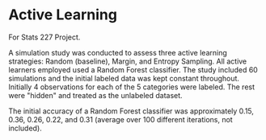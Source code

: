 # Active Learning
For Stats 227 Project.

A simulation study was conducted to assess three active learning strategies: Random (baseline), Margin, and Entropy Sampling. 
All active learners employed used a Random Forest classifier. 
The study included 60 simulations and the initial labeled data was kept constant throughout.  
Initially 4 observations for each of the 5 categories were labeled. 
The rest were "hidden" and treated as the unlabeled dataset. 

The initial accuracy of a Random Forest classifier was approximately 0.15, 0.36, 0.26, 0.22, and 0.31 (average over 100 different iterations, not included).
